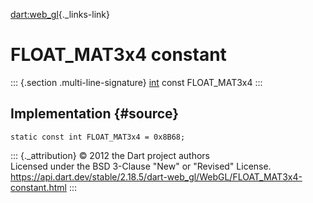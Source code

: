 [dart:web\_gl](../../dart-web_gl/dart-web_gl-library){._links-link}

FLOAT\_MAT3x4 constant
======================

::: {.section .multi-line-signature}
[int](../../dart-core/int-class) const FLOAT\_MAT3x4
:::

Implementation {#source}
--------------

``` {.language-dart data-language="dart"}
static const int FLOAT_MAT3x4 = 0x8B68;
```

::: {._attribution}
© 2012 the Dart project authors\
Licensed under the BSD 3-Clause \"New\" or \"Revised\" License.\
<https://api.dart.dev/stable/2.18.5/dart-web_gl/WebGL/FLOAT_MAT3x4-constant.html>
:::

